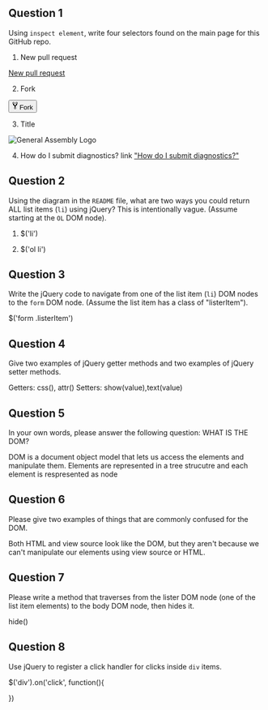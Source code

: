 ## Question 1

Using `inspect element`, write four selectors found on the main page for this
GitHub repo.

<!-- your answer starts here -->
1. New pull request
<a href="/NatasaPeic/jquery-dom-diagnostic/pull/new/master" class="btn btn-sm new-pull-request-btn" data-pjax="" data-ga-click="Repository, new pull request, location:repo overview">
        New pull request
      </a>

2. Fork
<button type="submit" class="btn btn-sm btn-with-count" data-ga-click="Repository, show fork modal, action:files#disambiguate; text:Fork" title="Fork your own copy of NatasaPeic/jquery-dom-diagnostic to your account" aria-label="Fork your own copy of NatasaPeic/jquery-dom-diagnostic to your account">
              <svg aria-hidden="true" class="octicon octicon-repo-forked" height="16" version="1.1" viewBox="0 0 10 16" width="10"><path d="M8 1a1.993 1.993 0 0 0-1 3.72V6L5 8 3 6V4.72A1.993 1.993 0 0 0 2 1a1.993 1.993 0 0 0-1 3.72V6.5l3 3v1.78A1.993 1.993 0 0 0 5 15a1.993 1.993 0 0 0 1-3.72V9.5l3-3V4.72A1.993 1.993 0 0 0 8 1zM2 4.2C1.34 4.2.8 3.65.8 3c0-.65.55-1.2 1.2-1.2.65 0 1.2.55 1.2 1.2 0 .65-.55 1.2-1.2 1.2zm3 10c-.66 0-1.2-.55-1.2-1.2 0-.65.55-1.2 1.2-1.2.65 0 1.2.55 1.2 1.2 0 .65-.55 1.2-1.2 1.2zm3-10c-.66 0-1.2-.55-1.2-1.2 0-.65.55-1.2 1.2-1.2.65 0 1.2.55 1.2 1.2 0 .65-.55 1.2-1.2 1.2z"></path></svg>
              Fork
            </button>

3. Title
<img src="https://camo.githubusercontent.com/1a91b05b8f4d44b5bbfb83abac2b0996d8e26c92/687474703a2f2f692e696d6775722e636f6d2f6b6538555354712e706e67" alt="General Assembly Logo" style="max-width:100%;">

4. How do I submit diagnostics? link
<a href="https://github.com/ga-wdi-boston/meta/wiki/Diagnostics">"How do I submit diagnostics?"</a>
<!-- your answer ends here -->

## Question 2

Using the diagram in the `README` file, what are two ways you could return ALL
list items (`li`) using jQuery? This is intentionally vague. (Assume starting
at the `OL` DOM node).

<!-- your answer starts here -->
1. $('li')

2. $('ol li')
<!-- your answer ends here -->

## Question 3

Write the jQuery code to navigate from one of the list item (`li`) DOM nodes to
the `form` DOM node. (Assume the list item has a class of "listerItem").

<!-- your answer starts here -->

$('form .listerItem')
<!-- your answer ends here -->

## Question 4

Give two examples of jQuery getter methods and two examples of jQuery setter
methods.

<!-- your answer starts here -->
Getters: css(), attr()
Setters: show(value),text(value)
<!-- your answer ends here -->

## Question 5

In your own words, please answer the following question: WHAT IS THE DOM?

<!-- your answer starts here -->
DOM is a document object model that lets us access the elements and manipulate them. Elements are represented in a tree strucutre and each element is respresented as node
<!-- your answer ends here -->

## Question 6

Please give two examples of things that are commonly confused for the DOM.

<!-- your answer starts here -->
Both HTML and view source look like the DOM, but they aren't because we can't manipulate our elements using view source or HTML.


<!-- your answer ends here -->

## Question 7

Please write a method that traverses from the lister DOM node (one of the list
item elements) to the body DOM node, then hides it.

<!-- your answer starts here -->
hide()
<!-- your answer ends here -->

## Question 8

Use jQuery to register a click handler for clicks inside `div` items.

<!-- your answer starts here -->
$('div').on('click', function(){

})
<!-- your answer ends here -->
